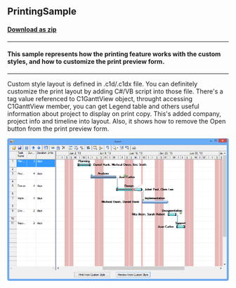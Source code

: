## PrintingSample
#### [Download as zip](https://grapecity.github.io/DownGit/#/home?url=https://github.com/GrapeCity/ComponentOne-WinForms-Samples/tree/master/NetFramework\GanttView\CS\PrintingSample)
____
#### This sample represents how the printing feature works with the custom styles, and how to customize the print preview form.
____
Custom style layout is defined in .c1d/.c1dx file. You can definitely customize the print layout by adding C#/VB script into those file.
There's a tag value referenced to C1GanttView object, throught accessing C1GanttView member, you can get Legend table and others useful information about project to display on print copy.
This's added company, project info and timeline into layout.
Also, it shows how to remove the Open button from the print preview form.

![screenshot](screenshot.PNG)
